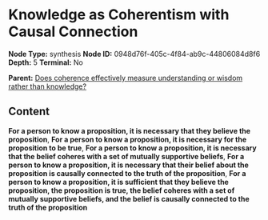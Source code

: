 # Knowledge as Coherentism with Causal Connection

**Node Type:** synthesis
**Node ID:** 0948d76f-405c-4f84-ab9c-44806084d8f6
**Depth:** 5
**Terminal:** No

**Parent:** [Does coherence effectively measure understanding or wisdom rather than knowledge?](does-coherence-effectively-measure-understanding-or-wisdom-rather-than-knowledge-antithesis-b888032c-751f-4997-8ac8-a9e0e8fb56ff.md)

## Content

**For a person to know a proposition, it is necessary that they believe the proposition**, **For a person to know a proposition, it is necessary for the proposition to be true**, **For a person to know a proposition, it is necessary that the belief coheres with a set of mutually supportive beliefs**, **For a person to know a proposition, it is necessary that their belief about the proposition is causally connected to the truth of the proposition**, **For a person to know a proposition, it is sufficient that they believe the proposition, the proposition is true, the belief coheres with a set of mutually supportive beliefs, and the belief is causally connected to the truth of the proposition**
